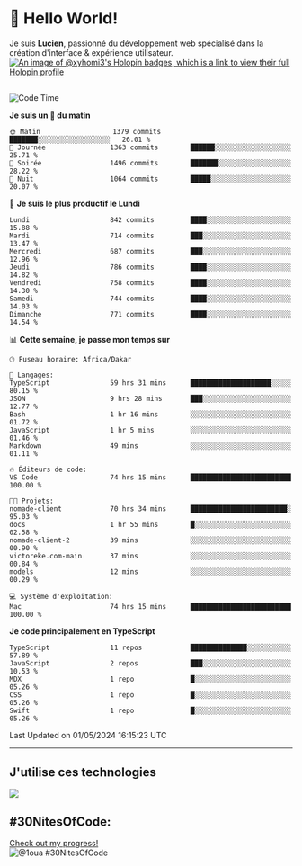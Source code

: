 # 👋 Hello World!

Je suis **Lucien**, passionné du développement web spécialisé dans la création d'interface & expérience utilisateur.
[![An image of @xyhomi3's Holopin badges, which is a link to view their full Holopin profile](https://holopin.me/xyhomi3)](https://holopin.io/@xyhomi3)

##

<!--START_SECTION:waka-->
![Code Time](http://img.shields.io/badge/Code%20Time-1%2C109%20hrs%201%20min-blue)

**Je suis un 🐤 du matin** 

```text
🌞 Matin                  1379 commits        ███████░░░░░░░░░░░░░░░░░░   26.01 % 
🌆 Journée                1363 commits        ██████░░░░░░░░░░░░░░░░░░░   25.71 % 
🌃 Soirée                 1496 commits        ███████░░░░░░░░░░░░░░░░░░   28.22 % 
🌙 Nuit                   1064 commits        █████░░░░░░░░░░░░░░░░░░░░   20.07 % 
```
📅 **Je suis le plus productif le Lundi** 

```text
Lundi                    842 commits         ████░░░░░░░░░░░░░░░░░░░░░   15.88 % 
Mardi                    714 commits         ███░░░░░░░░░░░░░░░░░░░░░░   13.47 % 
Mercredi                 687 commits         ███░░░░░░░░░░░░░░░░░░░░░░   12.96 % 
Jeudi                    786 commits         ████░░░░░░░░░░░░░░░░░░░░░   14.82 % 
Vendredi                 758 commits         ████░░░░░░░░░░░░░░░░░░░░░   14.30 % 
Samedi                   744 commits         ████░░░░░░░░░░░░░░░░░░░░░   14.03 % 
Dimanche                 771 commits         ████░░░░░░░░░░░░░░░░░░░░░   14.54 % 
```


📊 **Cette semaine, je passe mon temps sur** 

```text
🕑︎ Fuseau horaire: Africa/Dakar

💬 Langages: 
TypeScript               59 hrs 31 mins      ████████████████████░░░░░   80.15 % 
JSON                     9 hrs 28 mins       ███░░░░░░░░░░░░░░░░░░░░░░   12.77 % 
Bash                     1 hr 16 mins        ░░░░░░░░░░░░░░░░░░░░░░░░░   01.72 % 
JavaScript               1 hr 5 mins         ░░░░░░░░░░░░░░░░░░░░░░░░░   01.46 % 
Markdown                 49 mins             ░░░░░░░░░░░░░░░░░░░░░░░░░   01.11 % 

🔥 Éditeurs de code: 
VS Code                  74 hrs 15 mins      █████████████████████████   100.00 % 

🐱‍💻 Projets: 
nomade-client            70 hrs 34 mins      ████████████████████████░   95.03 % 
docs                     1 hr 55 mins        █░░░░░░░░░░░░░░░░░░░░░░░░   02.58 % 
nomade-client-2          39 mins             ░░░░░░░░░░░░░░░░░░░░░░░░░   00.90 % 
victoreke.com-main       37 mins             ░░░░░░░░░░░░░░░░░░░░░░░░░   00.84 % 
models                   12 mins             ░░░░░░░░░░░░░░░░░░░░░░░░░   00.29 % 

💻 Système d'exploitation: 
Mac                      74 hrs 15 mins      █████████████████████████   100.00 % 
```

**Je code principalement en TypeScript** 

```text
TypeScript               11 repos            ██████████████░░░░░░░░░░░   57.89 % 
JavaScript               2 repos             ███░░░░░░░░░░░░░░░░░░░░░░   10.53 % 
MDX                      1 repo              █░░░░░░░░░░░░░░░░░░░░░░░░   05.26 % 
CSS                      1 repo              █░░░░░░░░░░░░░░░░░░░░░░░░   05.26 % 
Swift                    1 repo              █░░░░░░░░░░░░░░░░░░░░░░░░   05.26 % 
```




 Last Updated on 01/05/2024 16:15:23 UTC
<!--END_SECTION:waka-->
---

## J'utilise ces technologies

<p align="left">
  <a href="https://skillicons.dev">
    <img src="https://skillicons.dev/icons?i=ts,js,md,scss,tailwind,react,redux,docker,express,astro,vite,nextjs,vercel,figma,ableton" />
  </a>
</p>

## #30NitesOfCode:
  [Check out my progress!](https://www.codedex.io/@1oua/30-nites-of-code)  
  ![@1oua #30NitesOfCode](https://www.codedex.io/api/petStatus?user=1oua)
